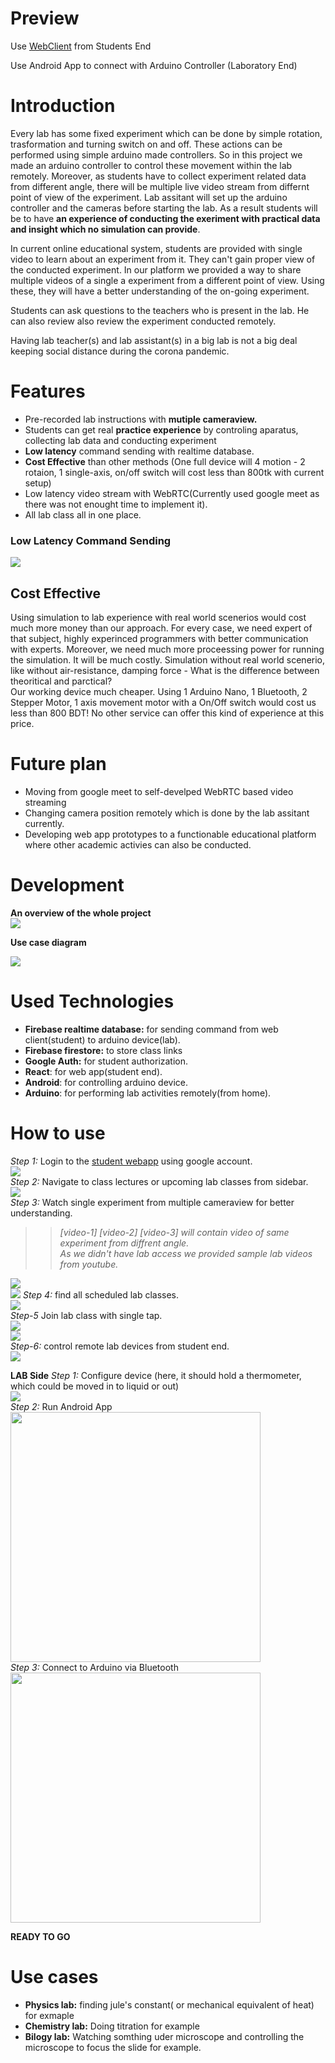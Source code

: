 # Preview

Use [WebClient](https://telecommand.netlify.app/) from Students End

Use Android App to connect with Arduino Controller (Laboratory End)

# Introduction

Every lab has some fixed experiment which can be done by simple rotation, trasformation and turning switch on and off. These actions can be performed using simple arduino made controllers. So in this project we made an arduino controller to control these movement within the lab remotely. Moreover, as students have to collect experiment related data from different angle, there will be multiple live video stream from differnt point of view of the experiment. Lab assitant will set up the arduino controller and the cameras before starting the lab. As a result students will be to have __an experience of conducting the exeriment with practical data and insight which no simulation can provide__.  

In current online educational system, students are provided with single video to learn about an experiment from it. They can't gain proper view of the conducted experiment. In our platform we provided a way to share multiple videos of a single a experiment from a different point of view. Using these, they will have a better understanding of the on-going experiment.  

Students can ask questions to the teachers who is present in the lab. He can also review also review the experiment conducted remotely.  

Having lab teacher(s) and lab assistant(s) in a big lab is not a big deal keeping social distance during the corona pandemic.

# Features

- Pre-recorded lab instructions with __mutiple cameraview.__
- Students can get real __practice experience__ by controling aparatus, collecting lab data and conducting experiment
- __Low latency__ command sending with realtime database.  
- __Cost Effective__ than other methods (One full device will 4 motion - 2 rotaion, 1 single-axis, on/off switch will cost less than 800tk with current setup)  
- Low latency video stream with WebRTC(Currently used google meet as there was not enought time to implement it).  
- All lab class all in one place.

### Low Latency Command Sending
![](https://i.ibb.co/kDJzG05/ezgif-com-gif-maker-2.gif)

## Cost Effective
Using simulation to lab experience with real world scenerios would cost much more money than our approach. For every case, we need expert of that subject, highly experinced programmers with better communication with experts. Moreover, we need much more proceessing power for running the simulation. It will be much costly. Simulation without real world scenerio, like without air-resistance, damping force - What is the difference between theoritical and parctical?  
Our working device much cheaper. Using 1 Arduino Nano, 1 Bluetooth, 2 Stepper Motor, 1 axis movement motor with a On/Off switch would cost us less than 800 BDT! No other service can offer this kind of experience at this price.

# Future plan

- Moving from google meet to self-develped WebRTC based video streaming
- Changing camera position remotely which is done by the lab assitant currently.
- Developing web app prototypes to a functionable educational platform where other academic activies can also be conducted.

# Development

__An overview of the whole project__   
![](https://i.ibb.co/BwjNtvK/Hack-the-verse.png)  

__Use case diagram__  

![](https://i.ibb.co/StSppfy/Use-Case-Diagram.png)

# Used Technologies

-  __Firebase realtime database:__ for sending command from web client(student) to arduino device(lab).
- __Firebase firestore:__ to store class links
- __Google Auth:__ for student authorization.
- __React__: for web app(student end).
- __Android__: for controlling arduino device.
- __Arduino__: for performing lab activities remotely(from home).

# How to use

_Step 1:_ Login to the [student webapp](https://telecommand.netlify.app/) using google account.  
![](https://i.ibb.co/wSQRJ0k/image.png)  
_Step 2:_ Navigate to class lectures or upcoming lab classes from sidebar.  
![](https://i.ibb.co/ZKNZjqd/image.png)  
_Step 3:_ Watch single experiment from multiple cameraview for better understanding.   

>> _\[video-1] \[video-2] \[video-3] will contain video of same experiment from diffrent angle.  
>> As we didn't have lab access we provided sample lab videos from youtube._   


![](https://i.ibb.co/CKPtGzt/image.png)  
![](https://i.ibb.co/dcpQ1x9/image.png) 
_Step 4:_ find all scheduled lab classes.  
![](https://i.ibb.co/xq10X34/image.png)  
_Step-5_ Join lab class with single tap.  
![](https://i.ibb.co/zZmxFj2/image.png)  
![](https://i.ibb.co/4t047w2/image.png)  
_Step-6:_ control remote lab devices from student end.  
![](https://i.ibb.co/5WNNmps/image.png)  

__LAB Side__
_Step 1:_ Configure device (here, it should hold a thermometer, which could be moved in to liquid or out)  
![](https://i.ibb.co/5sHMh2w/IMG-20201115-034144.jpg)  
_Step 2:_ Run Android App  
<img src="https://i.ibb.co/pK2YH1C/Screenshot-2020-11-15-04-24-30-138-com-engliplan-telelabclient.jpg" height=400>  
_Step 3:_ Connect to Arduino via Bluetooth  
<img src="https://i.ibb.co/jVcVvfF/Screenshot-2020-11-15-04-24-16-364-com-engliplan-telelabclient.jpg" height=400>  

__READY TO GO__

# Use cases
- __Physics lab:__ finding jule's constant( or mechanical equivalent of heat)  for exmaple
- __Chemistry lab:__ Doing titration for example
- __Bilogy lab:__ Watching somthing uder microscope and controlling the microscope to focus the slide for example. 
